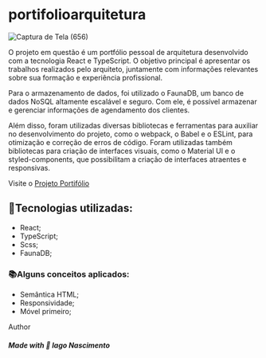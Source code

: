 # portifolioarquitetura
![Captura de Tela (656)](https://github.com/painiago/projectarquitetura/assets/95057970/969283dc-46d9-4a11-9db5-cccf5748b6c3)

O projeto em questão é um portfólio pessoal de arquitetura desenvolvido com a tecnologia React e TypeScript. O objetivo principal é apresentar os trabalhos realizados pelo arquiteto, juntamente com informações relevantes sobre sua formação e experiência profissional.

Para o armazenamento de dados, foi utilizado o FaunaDB, um banco de dados NoSQL altamente escalável e seguro. Com ele, é possível armazenar e gerenciar informações de agendamento dos clientes.

Além disso, foram utilizadas diversas bibliotecas e ferramentas para auxiliar no desenvolvimento do projeto, como o webpack, o Babel e o ESLint, para otimização e correção de erros de código. Foram utilizadas também bibliotecas para criação de interfaces visuais, como o Material UI e o styled-components, que possibilitam a criação de interfaces atraentes e responsivas.

Visite o [Projeto Portifólio](https://portifolioarquitetura.netlify.app/)


<h2>🧠Tecnologias utilizadas: </h2> 
  
   <ul>
        <li>
             React;   
        </li>
          <li>
            TypeScript;   
        </li>
          <li>
            Scss;   
        </li>
        <li>
            FaunaDB;   
        </li>
  </ul>
  
 <h3> 📚Alguns conceitos aplicados: </h3>
 <ul>
        <li>
             Semântica HTML;   
        </li>
          <li>
             Responsividade;   
        </li>
          <li>
             Móvel primeiro;   
        </li>
  </ul>
Author
 <h5> Made with 💜 Iago Nascimento </h5>


